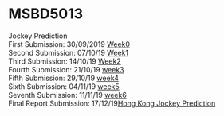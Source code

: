 # MSBD5013
Jockey Prediction  
First Submission: 30/09/2019 [Week0](https://github.com/Lizyll/MSBD5013/tree/master/Week0_TPZG)  
Second Submission: 07/10/19 [Week1](https://github.com/Lizyll/MSBD5013/tree/master/Week1_TPZG)  
Third Submission: 14/10/19 [Week2](https://github.com/Lizyll/MSBD5013/tree/master/Week2_TPZG)  
Fourth Submission: 21/10/19 [week3](https://github.com/Lizyll/MSBD5013/tree/master/Week3_TPZG)  
Fifth Submission: 29/10/19 [week4](https://github.com/Lizyll/MSBD5013/tree/master/Week4_TPZG-1)  
Sixth Submission: 04/11/19 [week5](https://github.com/Lizyll/MSBD5013/tree/master/Week5_TPZG)  
Seventh Submission: 11/11/19 [week6](https://github.com/Lizyll/MSBD5013/tree/master/Week6_TPZG)  
Final Report Submission: 17/12/19[Hong Kong Jockey Prediction](https://github.com/Lizyll/MSBD5013/blob/master/MSBD5013_ProjectReport_TPZG.pdf)  
